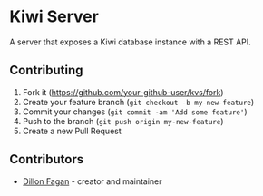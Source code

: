 # Kiwi Server

A server that exposes a Kiwi database instance with a REST API.

## Contributing

1. Fork it (<https://github.com/your-github-user/kvs/fork>)
2. Create your feature branch (`git checkout -b my-new-feature`)
3. Commit your changes (`git commit -am 'Add some feature'`)
4. Push to the branch (`git push origin my-new-feature`)
5. Create a new Pull Request

## Contributors

- [Dillon Fagan](https://github.com/your-github-user) - creator and maintainer

